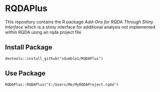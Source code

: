 # RQDAPlus
This repository contains the R package _Add-Ons for RQDA Through Shiny Interface_ which is a shiny interface for additional analysis not implemented within RQDA using an rqda project file

## Install Package
    devtools::install_github("sdumble1/RQDAPlus")

## Use Package
    RQDAPlus::RQDAPlus("C:/Users/Me/MyRQDAProject.rqda")
